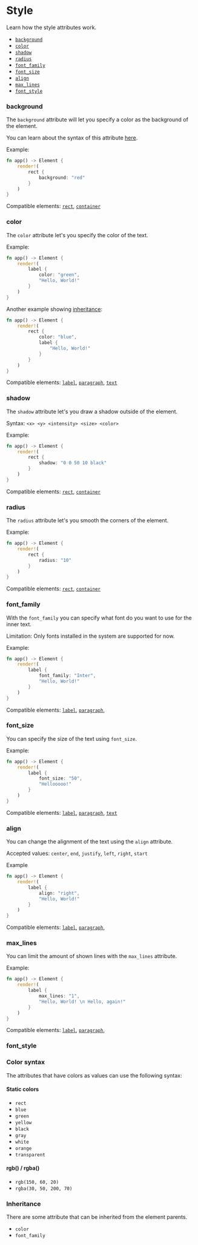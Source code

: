 # Style

Learn how the style attributes work.

- [`background`](#background)
- [`color`](#color)
- [`shadow`](#shadow)
- [`radius`](#radius)
- [`font_family`](#font_family)
- [`font_size`](#font_size)
- [`align`](#align)
- [`max_lines`](#max_lines)
- [`font_style`](#font_style)

### background

The `background` attribute will let you specify a color as the background of the element.

You can learn about the syntax of this attribute [here](#color-syntax).

Example:

```rust
fn app() -> Element {
    render!(
        rect {
            background: "red"
        }
    )
}
```

Compatible elements: [`rect`](/guides/elements.html#rect), [`container`](/guides/elements.html#container)

### color

The `color` attribute let's you specify the color of the text.

Example:

```rust
fn app() -> Element {
    render!(
        label {
            color: "green",
            "Hello, World!"
        }
    )
}
```

Another example showing [inheritance](#inheritance):

```rust
fn app() -> Element {
    render!(
        rect {
            color: "blue",
            label {
                "Hello, World!"
            }
        }
    )
}

```

Compatible elements: [`label`](/guides/element.html#label), [`paragraph`](/guides/elements.html#paragraph), 
[`text`](/guides/elements.html#text)


### shadow

The `shadow` attribute let's you draw a shadow outside of the element.

Syntax: `<x> <y> <intensity> <size> <color>`

Example:

```rust
fn app() -> Element {
    render!(
        rect {
            shadow: "0 0 50 10 black"
        }
    )
}
```

Compatible elements: [`rect`](/guides/elements.html#rect), [`container`](/guides/elements.html#container)

### radius

The `radius` attribute let's you smooth the corners of the element.

Example:

```rust
fn app() -> Element {
    render!(
        rect {
            radius: "10"
        }
    )
}
```

Compatible elements: [`rect`](/guides/elements.html#rect), [`container`](/guides/elements.html#container)

### font_family

With the `font_family` you can specify what font do you want to use for the inner text.

Limitation: Only fonts installed in the system are supported for now.

Example: 

```rust
fn app() -> Element {
    render!(
        label {
            font_family: "Inter",
            "Hello, World!"
        }
    )
}
```

Compatible elements: [`label`](/guides/element.html#label), [`paragraph`](/guides/elements.html#paragraph), 

### font_size

You can specify the size of the text using `font_size`.

Example:

```rust
fn app() -> Element {
    render!(
        label {
            font_size: "50",
            "Hellooooo!"
        }
    )
}
```

Compatible elements: [`label`](/guides/element.html#label), [`paragraph`](/guides/elements.html#paragraph), 
[`text`](/guides/elements.html#text)

### align

You can change the alignment of the text using the `align` attribute.

Accepted values: `center`, `end`, `justify`, `left`, `right`, `start`

Example

```rust
fn app() -> Element {
    render!(
        label {
            align: "right",
            "Hello, World!"
        }
    )
}
```

Compatible elements: [`label`](/guides/element.html#label), [`paragraph`](/guides/elements.html#paragraph), 

### max_lines

You can limit the amount of shown lines with the `max_lines` attribute.

Example:

```rust
fn app() -> Element {
    render!(
        label {
            max_lines: "1",
            "Hello, World! \n Hello, again!"
        }
    )
}
```

Compatible elements: [`label`](/guides/element.html#label), [`paragraph`](/guides/elements.html#paragraph), 


### font_style

### Color syntax

The attributes that have colors as values can use the following syntax:

#### Static colors
- `rect`
- `blue`
- `green`
- `yellow`
- `black`
- `gray`
- `white`
- `orange`
- `transparent`

#### rgb() / rgba()

- `rgb(150, 60, 20)`
- `rgba(30, 50, 200, 70)`

### Inheritance

There are some attribute that can be inherited from the element parents.

- `color`
- `font_family`
